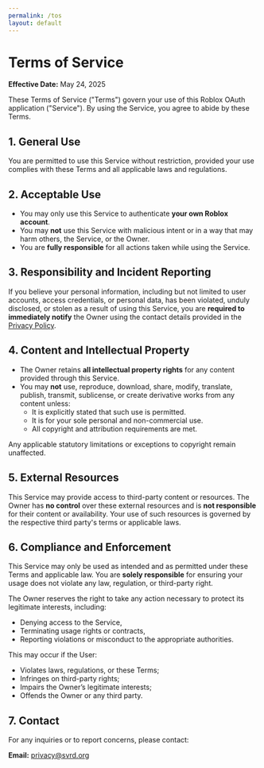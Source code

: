```yaml
---
permalink: /tos
layout: default
---
```

# Terms of Service

**Effective Date:** May 24, 2025

These Terms of Service ("Terms") govern your use of this Roblox OAuth application ("Service"). By using the Service, you agree to abide by these Terms.

## 1. General Use

You are permitted to use this Service without restriction, provided your use complies with these Terms and all applicable laws and regulations.

## 2. Acceptable Use

- You may only use this Service to authenticate **your own Roblox account**.
- You may **not** use this Service with malicious intent or in a way that may harm others, the Service, or the Owner.
- You are **fully responsible** for all actions taken while using the Service.

## 3. Responsibility and Incident Reporting

If you believe your personal information, including but not limited to user accounts, access credentials, or personal data, has been violated, unduly disclosed, or stolen as a result of using this Service, you are **required to immediately notify** the Owner using the contact details provided in the [Privacy Policy](./privacy-policy.md).

## 4. Content and Intellectual Property

- The Owner retains **all intellectual property rights** for any content provided through this Service.
- You may **not** use, reproduce, download, share, modify, translate, publish, transmit, sublicense, or create derivative works from any content unless:
  - It is explicitly stated that such use is permitted.
  - It is for your sole personal and non-commercial use.
  - All copyright and attribution requirements are met.

Any applicable statutory limitations or exceptions to copyright remain unaffected.

## 5. External Resources

This Service may provide access to third-party content or resources. The Owner has **no control** over these external resources and is **not responsible** for their content or availability. Your use of such resources is governed by the respective third party's terms or applicable laws.

## 6. Compliance and Enforcement

This Service may only be used as intended and as permitted under these Terms and applicable law. You are **solely responsible** for ensuring your usage does not violate any law, regulation, or third-party right.

The Owner reserves the right to take any action necessary to protect its legitimate interests, including:

- Denying access to the Service,
- Terminating usage rights or contracts,
- Reporting violations or misconduct to the appropriate authorities.

This may occur if the User:

- Violates laws, regulations, or these Terms;
- Infringes on third-party rights;
- Impairs the Owner’s legitimate interests;
- Offends the Owner or any third party.

## 7. Contact

For any inquiries or to report concerns, please contact:

**Email:** [privacy@svrd.org](mailto:privacy@svrd.org)